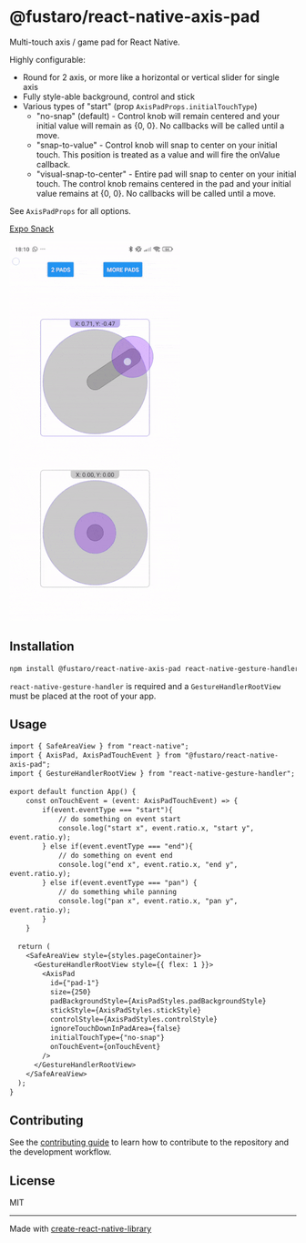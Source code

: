 # @fustaro/react-native-axis-pad

Multi-touch axis / game pad for React Native.

Highly configurable:

- Round for 2 axis, or more like a horizontal or vertical slider for single axis
- Fully style-able background, control and stick
- Various types of "start" (prop `AxisPadProps.initialTouchType`)
  - "no-snap" (default) - Control knob will remain centered and your initial value will remain as {0, 0}. No callbacks will be called until a move.
  - "snap-to-value" - Control knob will snap to center on your initial touch. This position is treated as a value and will fire the onValue callback.
  - "visual-snap-to-center" - Entire pad will snap to center on your initial touch. The control knob remains centered in the pad and your initial value remains at {0, 0}. No callbacks will be called until a move.

See `AxisPadProps` for all options.

[Expo Snack](https://snack.expo.dev/@fustaro/fustaro-axis-pad-demo)

![Demo Gif](fustaro-react-native-axis-pad-300.gif)

## Installation

```sh
npm install @fustaro/react-native-axis-pad react-native-gesture-handler
```

`react-native-gesture-handler` is required and a `GestureHandlerRootView` must be placed at the root of your app.

## Usage

```tsx
import { SafeAreaView } from "react-native";
import { AxisPad, AxisPadTouchEvent } from "@fustaro/react-native-axis-pad";
import { GestureHandlerRootView } from "react-native-gesture-handler";

export default function App() {
	const onTouchEvent = (event: AxisPadTouchEvent) => {
		if(event.eventType === "start"){
			// do something on event start
			console.log("start x", event.ratio.x, "start y", event.ratio.y);
		} else if(event.eventType === "end"){
			// do something on event end
			console.log("end x", event.ratio.x, "end y", event.ratio.y);
		} else if(event.eventType === "pan") {
			// do something while panning
			console.log("pan x", event.ratio.x, "pan y", event.ratio.y);
		}
	}

  return (
    <SafeAreaView style={styles.pageContainer}>
      <GestureHandlerRootView style={{ flex: 1 }}>
        <AxisPad
          id={"pad-1"}
          size={250}
          padBackgroundStyle={AxisPadStyles.padBackgroundStyle}
          stickStyle={AxisPadStyles.stickStyle}
          controlStyle={AxisPadStyles.controlStyle}
          ignoreTouchDownInPadArea={false}
          initialTouchType={"no-snap"}
          onTouchEvent={onTouchEvent}
        />
      </GestureHandlerRootView>
    </SafeAreaView>
  );
}
```

## Contributing

See the [contributing guide](CONTRIBUTING.md) to learn how to contribute to the repository and the development workflow.

## License

MIT

---

Made with [create-react-native-library](https://github.com/callstack/react-native-builder-bob)
